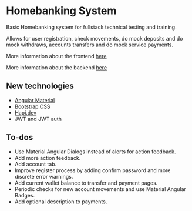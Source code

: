 # Homebanking System

Basic Homebanking system for fullstack technical testing and training.

Allows for user registration, check movements, do mock deposits and do mock withdraws, accounts transfers and do mock
service payments.

More information about the frontend [here](frontend/README.md)

More information about the backend [here](backend/README.md)

## New technologies

- [Angular Material](https://material.angular.io/)
- [Bootstrap CSS](https://getbootstrap.com/)
- [Hapi.dev](https://hapi.dev/)
- JWT and JWT auth

## To-dos

- Use Material Angular Dialogs instead of alerts for action feedback.
- Add more action feedback.
- Add account tab.
- Improve register process by adding confirm password and more discrete error warnings.
- Add current wallet balance to transfer and payment pages.
- Periodic checks for new account movements and use Material Angular Badges.
- Add optional description to payments.
